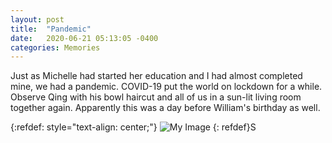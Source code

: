```yaml
---
layout: post
title:  "Pandemic"
date:   2020-06-21 05:13:05 -0400
categories: Memories
---
```


Just as Michelle had started her education and I had almost completed mine, we had a pandemic. COVID-19 put the world on lockdown for a while. Observe Qing with his bowl haircut and all of us in a sun-lit living room together again. Apparently this was a day before William's birthday as well.

{:refdef: style="text-align: center;"}
![My Image](/static/Pandemic/picture_1.jpg)
{: refdef}S
